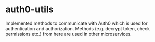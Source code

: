 # auth0-utils

Implemented methods to communicate with Auth0 which is used for authentication and authorization. Methods (e.g. decrypt token, check permissions etc.) from here are used in other microservices. 
